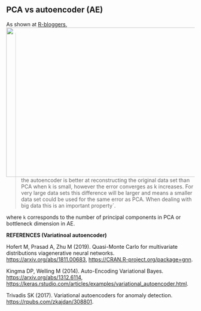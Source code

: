 ## PCA vs autoencoder (AE)

As shown at <a href="https://www.r-bloggers.com/pca-vs-autoencoders-for-dimensionality-reduction/">R-bloggers<img src="https://i0.wp.com/gradientdescending.com/wp-content/uploads/2018/07/reconstruction-1.png" width="560" height="400" align="right"></a>,

> the autoencoder is better at reconstructing the original data set than PCA when k is small, 
> however the error converges as k increases. For very large data sets this difference will be
> larger and means a smaller data set could be used for the same error as PCA. When dealing 
> with big data this is an important property`.

where `k` corresponds to the number of principal components in PCA or bottleneck dimension in AE.

**REFERENCES (Variatinoal autoencoder)**

Hofert M, Prasad A, Zhu M (2019). Quasi-Monte Carlo for multivariate distributions viagenerative neural networks. https://arxiv.org/abs/1811.00683, https://CRAN.R-project.org/package=gnn.

Kingma DP, Welling M (2014). Auto-Encoding Variational Bayes. https://arxiv.org/abs/1312.6114, https://keras.rstudio.com/articles/examples/variational_autoencoder.html.

Trivadis SK (2017). Variational autoencoders for anomaly detection. https://rpubs.com/zkajdan/308801.
